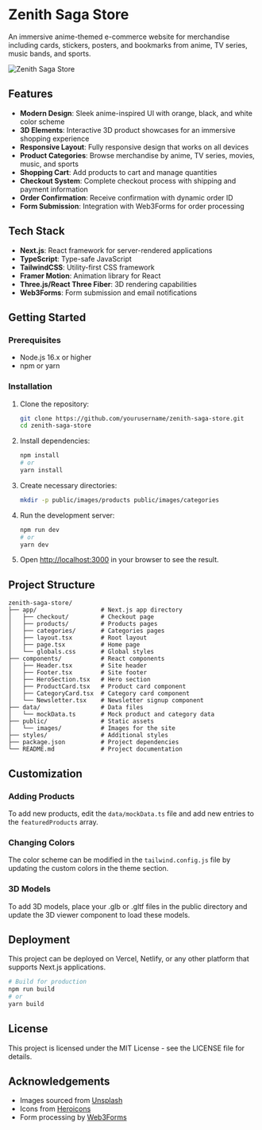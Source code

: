 # Zenith Saga Store

An immersive anime-themed e-commerce website for merchandise including cards, stickers, posters, and bookmarks from anime, TV series, music bands, and sports.

![Zenith Saga Store](public/images/zenith-saga-logo.png)

## Features

- **Modern Design**: Sleek anime-inspired UI with orange, black, and white color scheme
- **3D Elements**: Interactive 3D product showcases for an immersive shopping experience
- **Responsive Layout**: Fully responsive design that works on all devices
- **Product Categories**: Browse merchandise by anime, TV series, movies, music, and sports
- **Shopping Cart**: Add products to cart and manage quantities
- **Checkout System**: Complete checkout process with shipping and payment information
- **Order Confirmation**: Receive confirmation with dynamic order ID
- **Form Submission**: Integration with Web3Forms for order processing

## Tech Stack

- **Next.js**: React framework for server-rendered applications
- **TypeScript**: Type-safe JavaScript
- **TailwindCSS**: Utility-first CSS framework
- **Framer Motion**: Animation library for React
- **Three.js/React Three Fiber**: 3D rendering capabilities
- **Web3Forms**: Form submission and email notifications

## Getting Started

### Prerequisites

- Node.js 16.x or higher
- npm or yarn

### Installation

1. Clone the repository:
   ```bash
   git clone https://github.com/yourusername/zenith-saga-store.git
   cd zenith-saga-store
   ```

2. Install dependencies:
   ```bash
   npm install
   # or
   yarn install
   ```

3. Create necessary directories:
   ```bash
   mkdir -p public/images/products public/images/categories
   ```

4. Run the development server:
   ```bash
   npm run dev
   # or
   yarn dev
   ```

5. Open [http://localhost:3000](http://localhost:3000) in your browser to see the result.

## Project Structure

```
zenith-saga-store/
├── app/                  # Next.js app directory
│   ├── checkout/         # Checkout page
│   ├── products/         # Products pages
│   ├── categories/       # Categories pages
│   ├── layout.tsx        # Root layout
│   ├── page.tsx          # Home page
│   └── globals.css       # Global styles
├── components/           # React components
│   ├── Header.tsx        # Site header
│   ├── Footer.tsx        # Site footer
│   ├── HeroSection.tsx   # Hero section
│   ├── ProductCard.tsx   # Product card component
│   ├── CategoryCard.tsx  # Category card component
│   └── Newsletter.tsx    # Newsletter signup component
├── data/                 # Data files
│   └── mockData.ts       # Mock product and category data
├── public/               # Static assets
│   └── images/           # Images for the site
├── styles/               # Additional styles
├── package.json          # Project dependencies
└── README.md             # Project documentation
```

## Customization

### Adding Products

To add new products, edit the `data/mockData.ts` file and add new entries to the `featuredProducts` array.

### Changing Colors

The color scheme can be modified in the `tailwind.config.js` file by updating the custom colors in the theme section.

### 3D Models

To add 3D models, place your .glb or .gltf files in the public directory and update the 3D viewer component to load these models.

## Deployment

This project can be deployed on Vercel, Netlify, or any other platform that supports Next.js applications.

```bash
# Build for production
npm run build
# or
yarn build
```

## License

This project is licensed under the MIT License - see the LICENSE file for details.

## Acknowledgements

- Images sourced from [Unsplash](https://unsplash.com)
- Icons from [Heroicons](https://heroicons.com)
- Form processing by [Web3Forms](https://web3forms.com) 